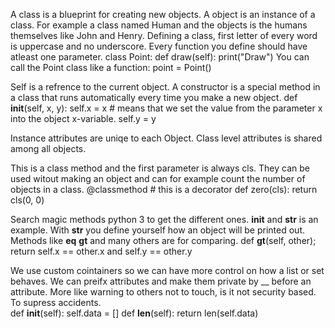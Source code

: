 A class is a blueprint for creating new objects. A object is an instance of a class. For example a class named Human and the objects is the humans themselves like John and Henry.
Defining a class, first letter of every word is uppercase and no underscore. Every function you define should have atleast one parameter. 
class Point:
    def draw(self):
        print("Draw")
You can call the Point class like a function: point = Point()

Self is a refrence to the current object. A constructor is a special method in a class that runs automatically every time you make a new object. 
def __init__(self, x, y):
    self.x = x # means that we set the value from the parameter x into the object x-variable. 
    self.y = y

Instance attributes are uniqe to each Object. Class level attributes is shared among all objects. 

This is a class method and the first parameter is always cls. They can be used witout making an object and can for example count the number of objects in a class.
@classmethod # this is a decorator
def zero(cls):
    return cls(0, 0)

Search magic methods python 3 to get the different ones. __init__ and __str__ is an example. With __str__ you define yourself how an object will be printed out. Methods like __eq__ __gt__ and many others are for comparing. 
def __gt__(self, other);
    return self.x == other.x and self.y == other.y

We use custom cointainers so we can have more control on how a list or set behaves. We can preifx attributes and make them private by __ before an attribute. More like warning to others not to touch, is it not security based. To supress accidents.  
def __init__(self):
    self.data = []
def __len__(self):
    return len(self.data)    


